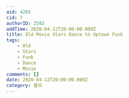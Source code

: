 ```yaml
---
aid: 4265
cid: 7
authorID: 2592
addTime: 2020-04-12T20:00:00.000Z
title: Old Movie Stars Dance to Uptown Funk
tags:
    - Old
    - Stars
    - Funk
    - Dance
    - Movie
comments: []
date: 2020-04-12T20:00:00.000Z
category: 音乐
---
```




